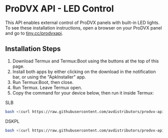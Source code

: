 # ProDVX API - LED Control
This API enables external control of ProDVX panels with built-in LED lights.
To see these installation instructions, open a browser on your ProDVX panel and go to [tiny.cc/prodvxapi](tiny.cc/prodvxapi).

## Installation Steps
1. Download Termux and Termux:Boot using the buttons at the top of this page.
2. Install both apps by either clicking on the download in the notification bar, or using the "ApkInstaller" app.
3. Run Termux:Boot, then close.
4. Run Termux. Leave Termux open.
5. Copy the command for your device below, then run it inside Termux:

SLB
```bash
bash <(curl https://raw.githubusercontent.com/avdistributors/prodvx-api/master/install_slb.sh)
```

DSKPL
```bash
bash <(curl https://raw.githubusercontent.com/avdistributors/prodvx-api/master/install_dskpl.sh)
```